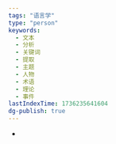```yaml
---
tags: "语言学"
type: "person"
keywords:
  - 文本
  - 分析
  - 关键词
  - 提取
  - 主题
  - 人物
  - 术语
  - 理论
  - 事件
lastIndexTime: 1736235641604
dg-publish: true
---
```


-
